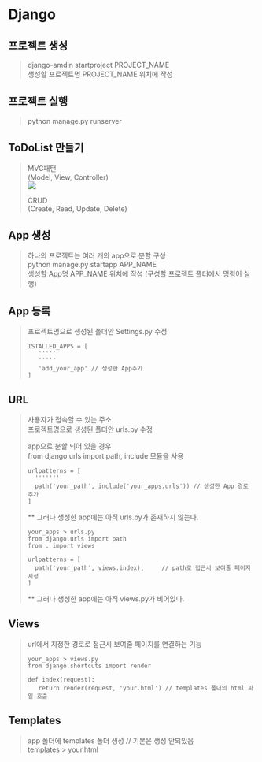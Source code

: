 # Django
## 프로젝트 생성
> django-amdin startproject PROJECT_NAME   
> 생성할 프로젝트명 PROJECT_NAME 위치에 작성    

## 프로젝트 실행
> python manage.py runserver    

## ToDoList 만들기
> MVC패턴   
> (Model, View, Controller)   
> <img src="https://hackernoon.com/drafts/126z19ld.png" />   
>
> CRUD   
> (Create, Read, Update, Delete)   

## App 생성
> 하나의 프로젝트는 여러 개의 app으로 분할 구성   
> python manage.py startapp APP_NAME   
> 생성할 App명 APP_NAME 위치에 작성 (구성할 프로젝트 폴더에서 명령어 실행)   

## App 등록
> 프로젝트명으로 생성된 폴더안 Settings.py 수정   
> ```
> ISTALLED_APPS = [
>    '''''
>    '''''
>    'add_your_app' // 생성한 App추가
> ]
> ```

## URL
> 사용자가 접속할 수 있는 주소   
> 프로젝트명으로 생성된 폴더안 urls.py 수정   
>
> app으로 분할 되어 있을 경우   
> from django.urls import path, include 모듈을 사용   
> ```
> urlpatterns = [
>   '''''''
>   path('your_path', include('your_apps.urls')) // 생성한 App 경로 추가   
> ]
> ```   
> ** 그러나 생성한 app에는 아직 urls.py가 존재하지 않는다.    
> ```
> your_apps > urls.py
> from django.urls import path
> from . import views
> 
> urlpatterns = [
>   path('your_path', views.index),     // path로 접근시 보여줄 페이지 지정   
> ]
> ```
> ** 그러나 생성한 app에는 아직 views.py가 비어있다.

## Views
> url에서 지정한 경로로 접근시 보여줄 페이지를 연결하는 기능   
> ```
> your_apps > views.py
> from django.shortcuts import render
> 
> def index(request):
>    return render(request, 'your.html') // templates 폴더의 html 파일 호출
> ```

## Templates
> app 폴더에 templates 폴더 생성 // 기본은 생성 안되있음   
> templates > your.html   
